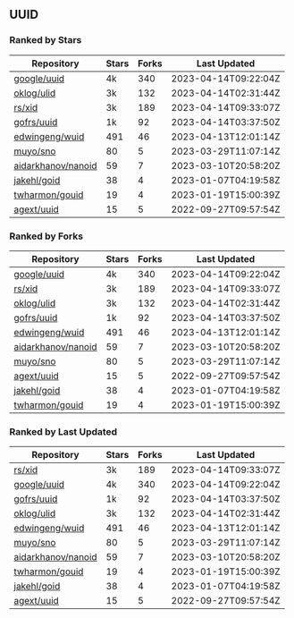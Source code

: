 ## UUID

### Ranked by Stars

| Repository | Stars | Forks | Last Updated |
|------------|-------|-------|--------------|
| [google/uuid](https://github.com/google/uuid) | 4k | 340 | 2023-04-14T09:22:04Z |
| [oklog/ulid](https://github.com/oklog/ulid) | 3k | 132 | 2023-04-14T02:31:44Z |
| [rs/xid](https://github.com/rs/xid) | 3k | 189 | 2023-04-14T09:33:07Z |
| [gofrs/uuid](https://github.com/gofrs/uuid) | 1k | 92 | 2023-04-14T03:37:50Z |
| [edwingeng/wuid](https://github.com/edwingeng/wuid) | 491 | 46 | 2023-04-13T12:01:14Z |
| [muyo/sno](https://github.com/muyo/sno) | 80 | 5 | 2023-03-29T11:07:14Z |
| [aidarkhanov/nanoid](https://github.com/aidarkhanov/nanoid) | 59 | 7 | 2023-03-10T20:58:20Z |
| [jakehl/goid](https://github.com/jakehl/goid) | 38 | 4 | 2023-01-07T04:19:58Z |
| [twharmon/gouid](https://github.com/twharmon/gouid) | 19 | 4 | 2023-01-19T15:00:39Z |
| [agext/uuid](https://github.com/agext/uuid) | 15 | 5 | 2022-09-27T09:57:54Z |

### Ranked by Forks

| Repository | Stars | Forks | Last Updated |
|------------|-------|-------|--------------|
| [google/uuid](https://github.com/google/uuid) | 4k | 340 | 2023-04-14T09:22:04Z |
| [rs/xid](https://github.com/rs/xid) | 3k | 189 | 2023-04-14T09:33:07Z |
| [oklog/ulid](https://github.com/oklog/ulid) | 3k | 132 | 2023-04-14T02:31:44Z |
| [gofrs/uuid](https://github.com/gofrs/uuid) | 1k | 92 | 2023-04-14T03:37:50Z |
| [edwingeng/wuid](https://github.com/edwingeng/wuid) | 491 | 46 | 2023-04-13T12:01:14Z |
| [aidarkhanov/nanoid](https://github.com/aidarkhanov/nanoid) | 59 | 7 | 2023-03-10T20:58:20Z |
| [muyo/sno](https://github.com/muyo/sno) | 80 | 5 | 2023-03-29T11:07:14Z |
| [agext/uuid](https://github.com/agext/uuid) | 15 | 5 | 2022-09-27T09:57:54Z |
| [jakehl/goid](https://github.com/jakehl/goid) | 38 | 4 | 2023-01-07T04:19:58Z |
| [twharmon/gouid](https://github.com/twharmon/gouid) | 19 | 4 | 2023-01-19T15:00:39Z |

### Ranked by Last Updated

| Repository | Stars | Forks | Last Updated |
|------------|-------|-------|--------------|
| [rs/xid](https://github.com/rs/xid) | 3k | 189 | 2023-04-14T09:33:07Z |
| [google/uuid](https://github.com/google/uuid) | 4k | 340 | 2023-04-14T09:22:04Z |
| [gofrs/uuid](https://github.com/gofrs/uuid) | 1k | 92 | 2023-04-14T03:37:50Z |
| [oklog/ulid](https://github.com/oklog/ulid) | 3k | 132 | 2023-04-14T02:31:44Z |
| [edwingeng/wuid](https://github.com/edwingeng/wuid) | 491 | 46 | 2023-04-13T12:01:14Z |
| [muyo/sno](https://github.com/muyo/sno) | 80 | 5 | 2023-03-29T11:07:14Z |
| [aidarkhanov/nanoid](https://github.com/aidarkhanov/nanoid) | 59 | 7 | 2023-03-10T20:58:20Z |
| [twharmon/gouid](https://github.com/twharmon/gouid) | 19 | 4 | 2023-01-19T15:00:39Z |
| [jakehl/goid](https://github.com/jakehl/goid) | 38 | 4 | 2023-01-07T04:19:58Z |
| [agext/uuid](https://github.com/agext/uuid) | 15 | 5 | 2022-09-27T09:57:54Z |

